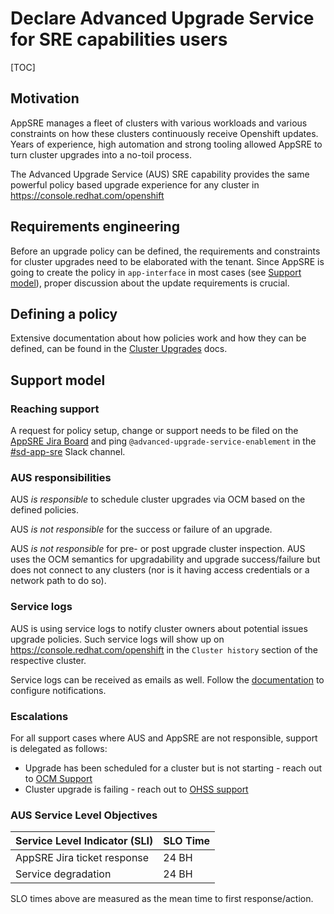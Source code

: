 # Declare Advanced Upgrade Service for SRE capabilities users

[TOC]

## Motivation

AppSRE manages a fleet of clusters with various workloads and various constraints on how these clusters continuously receive Openshift updates. Years of experience, high automation and strong tooling allowed AppSRE to turn cluster upgrades into a no-toil process.

The Advanced Upgrade Service (AUS) SRE capability provides the same powerful policy based  upgrade experience for any cluster in <https://console.redhat.com/openshift>

## Requirements engineering

Before an upgrade policy can be defined, the requirements and constraints for cluster upgrades need to be elaborated with the tenant. Since AppSRE is going to create the policy in `app-interface` in most cases (see [Support model](#support-model)), proper discussion about the update requirements is crucial.

## Defining a policy

Extensive documentation about how policies work and how they can be defined, can be found in the [Cluster Upgrades](/docs/app-sre/cluster-upgrades.md) docs.

## Support model

### Reaching support

A request for policy setup, change or support needs to be filed on the [AppSRE Jira Board](https://issues.redhat.com/projects/APPSRE) and ping `@advanced-upgrade-service-enablement` in the [#sd-app-sre](https://redhat-internal.slack.com/archives/CCRND57FW) Slack channel.

### AUS responsibilities

AUS *is responsible* to schedule cluster upgrades via OCM based on the defined policies.

AUS *is not responsible* for the success or failure of an upgrade.

AUS *is not responsible* for pre- or post upgrade cluster inspection. AUS uses the OCM semantics for upgradability and upgrade success/failure but does not connect to any clusters (nor is it having access credentials or a network path to do so).

### Service logs

AUS is using service logs to notify cluster owners about potential issues upgrade policies. Such service logs will show up on <https://console.redhat.com/openshift> in the `Cluster history` section of the respective cluster.

Service logs can be received as emails as well. Follow the [documentation](https://docs.openshift.com/dedicated/logging/sd-accessing-the-service-logs.html#adding-cluster-notification-contacts_sd-accessing-the-service-logs) to configure notifications.

### Escalations

For all support cases where AUS and AppSRE are not responsible, support is delegated as follows:

* Upgrade has been scheduled for a cluster but is not starting - reach out to [OCM Support](https://red.ht/ocm-support)
* Cluster upgrade is failing - reach out to [OHSS support](https://red.ht/ohss-incident)

### AUS Service Level Objectives

| Service Level Indicator (SLI)                            | SLO Time    |
|----------------------------------------------------------|-------------|
| AppSRE Jira ticket response                              | 24 BH       |
| Service degradation                                      | 24 BH       |

SLO times above are measured as the mean time to first response/action.
